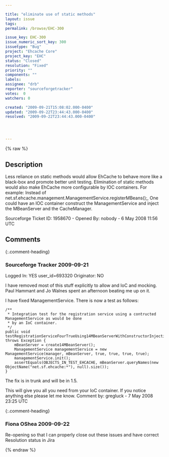 ```yaml
---

title: "eliminate use of static methods"
layout: issue
tags: 
permalink: /browse/EHC-300

issue_key: EHC-300
issue_numeric_sort_key: 300
issuetype: "Bug"
project: "Ehcache Core"
project_key: "EHC"
status: "Closed"
resolution: "Fixed"
priority: ""
components: ""
labels: 
assignee: "drb"
reporter: "sourceforgetracker"
votes:  0
watchers: 0

created: "2009-09-21T15:08:02.000-0400"
updated: "2009-09-22T23:44:43.000-0400"
resolved: "2009-09-22T23:44:43.000-0400"




---
```


{% raw %}

## Description

<div markdown="1" class="description">

Less reliance on static methods would allow EhCache to behave more like a black-box and promote better unit testing. Elimination of static methods would also make EhCache more configurable by IOC containers.
For example:
Instead of net.sf.ehcache.management.ManagementService.registerMBeans();,
One could have an IOC container construct the ManagementService and inject the MBeanServer and the CacheManager.

Sourceforge Ticket ID: 1958670 - Opened By: nobody - 6 May 2008 11:56 UTC

</div>

## Comments


{:.comment-heading}
### **Sourceforge Tracker** <span class="date">2009-09-21</span>

<div markdown="1" class="comment">

Logged In: YES 
user\_id=693320
Originator: NO

I have removed most of this stuff explicitly to allow and IoC and mocking. Paul Hammant and Jo Walnes spent an afternoon beating me up on it.

I have fixed ManagementService. There is now a test as follows:


    /**
     * Integration test for the registration service using a contructed ManagementService as would be done
     * by an IoC container.
     */
    public void testRegistrationServiceFourTrueUsing14MBeanServerWithConstructorInjection() throws Exception {
        mBeanServer = create14MBeanServer();
        ManagementService managementService = new ManagementService(manager, mBeanServer, true, true, true, true);
        managementService.init();
        assertEquals(OBJECTS_IN_TEST_EHCACHE, mBeanServer.queryNames(new ObjectName("net.sf.ehcache:*"), null).size());
    }

The fix is in trunk and will be in 1.5.

This will give you all you need from your IoC container. If you notice anything else please let me know.
Comment by: gregluck - 7 May 2008 23:25 UTC

</div>


{:.comment-heading}
### **Fiona OShea** <span class="date">2009-09-22</span>

<div markdown="1" class="comment">

Re-opening so that I can properly close out these issues and have correct Resolution status in Jira

</div>



{% endraw %}
